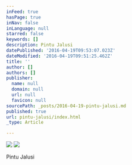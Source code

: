 ```yaml
---
inFeed: true
hasPage: true
inNav: false
inLanguage: null
starred: false
keywords: []
description: Pintu Jalusi
datePublished: '2016-04-19T09:53:07.023Z'
dateModified: '2016-04-19T09:51:25.462Z'
title: ''
author: []
authors: []
publisher:
  name: null
  domain: null
  url: null
  favicon: null
sourcePath: _posts/2016-04-19-pintu-jalusi.md
published: true
url: pintu-jalusi/index.html
_type: Article

---
```

![](https://the-grid-user-content.s3-us-west-2.amazonaws.com/9e27e407-3d3e-41db-ae33-95ed48489196.jpg)
![](https://the-grid-user-content.s3-us-west-2.amazonaws.com/b40233b3-abd6-4d1e-80df-62d27591b2a0.jpg)

Pintu Jalusi